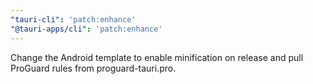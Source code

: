 ```yaml
---
"tauri-cli": 'patch:enhance'
"@tauri-apps/cli": 'patch:enhance'
---
```


Change the Android template to enable minification on release and pull ProGuard rules from proguard-tauri.pro.
